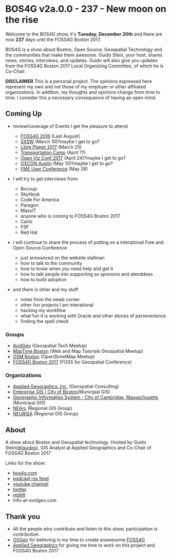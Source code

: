 # BOS4G v2a.0.0 - 237 - New moon on the rise

Welcome to the BOS4G show, it's **Tuesday, December 20th** and there are now **237** days until the FOSS4G Boston 2017.

BOS4G is a show about Boston, Open Source, Geospatial Technology and the communities that make them awesome. Guido Stein, your host, shares news, stories, interviews, and updates. Guido will also give you updates from the FOSS4G Boston 2017 Local Organizing Committee, of which he is Co-Chair.

**DISCLAIMER** This is a personal project. The opinions expressed here represent my own and not those of my employer or other affiliated organizations. In addition, my thoughts and opinions change from time to time. I consider this a necessary consequence of having an open mind.

## Coming Up

- review/coverage of Events I get the pleasure to attend

  - [FOSS4G 2016](http://2016.foss4g.org/home.html) (Last August)
  - [SXSW](https://www.sxsw.com) (March 10)?maybe I get to go?
  - [Libre Planet 2017](https://libreplanet.org/2017) (March 25)
  - [Transportation Camp](http://transportationcamp.org) (April ??)
  - [Open Viz Conf 2017](https://openvisconf.com/#register) (April 24)?maybe I get to go?
  - [OSCON Austin](http://conferences.oreilly.com/oscon/oscon-tx) (May 10)?maybe I get to go?
  - [FME User Conference](https://fmeuc.com) (May 28)

- I will try to get interviews from:

  - Bocoup
  - SkyHook
  - Code For America
  - Paragon
  - MassIT
  - anyone who is coming to FOSS4G Boston 2017
  - Carto
  - FSF
  - Red Hat

- I will continue to share the process of putting on a interational Free and Open Source Conference

  - just announced on the website stallman
  - how to talk to the community
  - how to know when you need help and get it
  - how to talk people into supporting as sponsors and atenddees
  - how to build adoption

- and there is other and my stuff

  - notes from the newb corner
  - other fun projects I am interational
  - hacking my workflow
  - what fun it is working with Oracle and other stories of perseverience
  - finding the spell check

### Groups

- [AvidGeo](http://www.avidgeo.com) (Geospatial Tech Meetup)
- [MapTime Boston](http://www.meetup.com/Maptime-Boston) (Web and Map Tutorials Geospatial Meetup)
- [OSM Boston](http://www.meetup.com/OpenStreetMap-Boston) (OpenStreetMap Meetup)
- [FOSS4G Boston 2017](http://2017.foss4g.org) (FOSS for Geospatial Conference)

### Organizations

- [Applied Geographics, Inc.](www.appgeo.com) (Geospatial Consulting)
- [Enterprise GIS | City of Boston](https://www.cityofboston.gov/maps/)(Municipal GIS)
- [Geographic Information System - City of Cambridge, Massachusetts](http://www.cambridgema.gov/GIS/) (Municipal GIS)
- [NEArc](http://www.northeastarc.org/) (Regional GIS Group)
- [NEURISA](http://www.neurisa.org/) (Regional GIS Group)

## About

A show about Boston and Geospatial technology. Hosted by Guido Stein([@guidos](http://www.twitter.com/guidos)), GIS Analyst at Applied Geographics and Co-Chair of FOSS4G Boston 2017

Links for the show:

- [bos4g.com](http://bos4g.com)
- [podcast rss feed](http://feeds.soundcloud.com/users/soundcloud:users:208014781/sounds.rss)
- [youtube channel](https://www.youtube.com/channel/UCZaniYbhIE23wmZU48-XgQg)
- [twitter](http://www.twitter.com/bos4g)
- [reddit](https://www.reddit.com/r/bos4g)
- info-at-avidgeo.com

## Thank you

- All the people who contribute and listen to this show, participation is contribution.
- [OSGeo](http://www.osgeo.org/) for believing in my time to create anawesome [FOSS4G](http://foss4g.org)
- [Applied Geographics](http://appgeo.com) for giving me time to work on this project and FOSS4G Boston 2017
